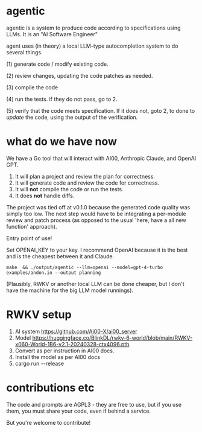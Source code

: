 # agentic

agentic is a system to produce code according to specifications using LLMs. It is an "AI Software Engineer"

agent uses (in theory) a local LLM-type autocompletion system to do several things.

(1) generate code / modify existing code.

(2) review changes, updating the code patches as needed.

(3) compile the code

(4) run the tests. if they do not pass, go to 2.

(5) verify that the code meets specification. If it does not, goto 2,
to done to _update_ the code, using the output of the verification.

# what do we have now

We have a Go tool that will interact with AI00, Anthropic Claude, and OpenAI GPT.

1. It will plan a project and review the plan for correctness.
2. It will generate code and review the code for correctness.
3. It will **not** compile the code or run the tests.
4. It does **not** handle diffs.

The project was tied off at v0.1.0 because the generated code quality was simply too low. The next step would have to be
integrating a per-module review and patch process (as opposed to the usual 'here, have a all new function' approach). 


Entry point of use!

Set OPENAI_KEY to your key. I recommend OpenAI because it is the best and is the cheapest between it and Claude.

`make  && ./output/agentic --llm=openai --model=gpt-4-turbo examples/andon.in --output planning`

(Plausibly, RWKV or another local LLM can be done cheaper, but I don't have the machine for the big LLM model runnings).

# RWKV setup

1. AI system https://github.com/Ai00-X/ai00_server
2. Model https://huggingface.co/BlinkDL/rwkv-6-world/blob/main/RWKV-x060-World-1B6-v2.1-20240328-ctx4096.pth
3. Convert as per instruction in AI00 docs.
4. Install the model as per AI00 docs
5. cargo run --release

# contributions etc

The code and prompts are AGPL3 - they are free to use, but if you use them, you must share your code, even if 
behind a service.

But you're welcome to contribute!